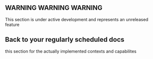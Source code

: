 ## WARNING WARNING WARNING

This section is under active development and represents an unreleased feature

## Back to your regularly scheduled docs

this section for the actually implemented contexts and capabilites
